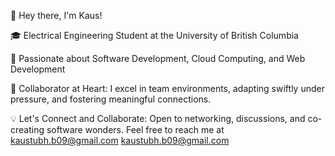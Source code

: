 👋 Hey there, I'm Kaus!

🎓 Electrical Engineering Student at the University of British Columbia

🚀 Passionate about Software Development, Cloud Computing, and Web Development

🤝 Collaborator at Heart:
  I excel in team environments, adapting swiftly under pressure, and fostering meaningful connections.

💡 Let's Connect and Collaborate:
  Open to networking, discussions, and co-creating software wonders. Feel free to reach me at kaustubh.b09@gmail.com 
  kaustubh.b09@gmail.com 
<!---
Kaus7/Kaus7 is a ✨ special ✨ repository because its `README.md` (this file) appears on your GitHub profile.
You can click the Preview link to take a look at your changes.
--->
